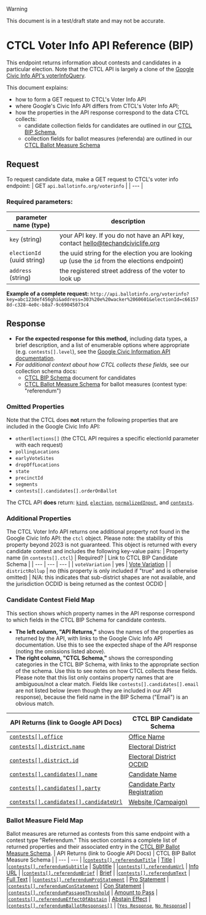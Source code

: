 > [!WARNING]
> This document is in a test/draft state and may not be accurate.
# CTCL Voter Info API Reference (BIP)
This endpoint returns information about contests and candidates in a particular election. Note that the CTCL API is largely a clone of the [Google Civic Info API's voterInfoQuery](https://developers.google.com/civic-information/docs/v2/elections/voterInfoQuery). 

This document explains:
- how to form a GET request to CTCL's Voter Info API
- where Google's Civic Info API differs from CTCL's Voter Info API;
- how the properties in the API response correspond to the data CTCL collects:
  - candidate collection fields for candidates are outlined in our [CTCL BIP Schema](https://docs.google.com/document/u/0/d/1CstQFkReE5ikYeb1wHQSgcp71Zo9cxTKrMBRct8QACY/edit),
  - collection fields for ballot measures (referenda) are outlined in our [CTCL Ballot Measure Schema](https://docs.google.com/document/u/0/d/1KNZEBUywTyKoIu9voGoSNy6kIlI5u_NFEbwSvMS56e4/edit)
## Request
To request candidate data, make a GET request to CTCL's voter info endpoint:
| GET	`api.ballotinfo.org/voterinfo` |
| --- |
> 
### Required parameters:
| parameter name (type) | description |
| --- | --- |
| `key` (string) | your API key. If you do not have an API key, contact hello@techandciviclife.org |
| `electionId` (uuid string) | the uuid string for the election you are looking up (use the `id` from the elections endpoint) |
| `address` (string) | the registered street address of the voter to look up |

**Example of a complete request:**
`http://api.ballotinfo.org/voterinfo?key=abc123def456ghi&address=303%20e%20wacker%2060601&electionId=c661578d-c328-4e0c-b8a7-9c69045073c4`

## Response
- **For the expected response for this method,** including data types, a brief description, and a list of enumerable options where appropriate (e.g. `contests[].level`), see the [Google Civic Information API documentation](https://developers.google.com/civic-information/docs/v2/elections/voterInfoQuery).
- *For additional context about how CTCL collects these fields,* see our collection schema docs:
  - [CTCL BIP Schema](https://docs.google.com/document/u/0/d/1CstQFkReE5ikYeb1wHQSgcp71Zo9cxTKrMBRct8QACY/edit) document for candidates
  - [CTCL Ballot Measure Schema](https://docs.google.com/document/u/0/d/1KNZEBUywTyKoIu9voGoSNy6kIlI5u_NFEbwSvMS56e4/edit) for ballot measures (contest type: "referendum")
### Omitted Properties
Note that the CTCL does **not** return the following properties that are included in the Google Civic Info API:
- `otherElections[]` (the CTCL API requires a specific electionId parameter with each request)
- `pollingLocations`
- `earlyVoteSites`
- `dropOffLocations`
- `state`
- `precinctId`
- `segments`
- `contests[].candidates[].orderOnBallot`

The CTCL API **does** return: 
[`kind`](https://developers.google.com/civic-information/docs/v2/elections/voterInfoQuery#kind), [`election`](https://developers.google.com/civic-information/docs/v2/elections/voterInfoQuery#election), [`normalizedInput`](https://developers.google.com/civic-information/docs/v2/elections/voterInfoQuery#normalizedInput), and [`contests`](https://developers.google.com/civic-information/docs/v2/elections/voterInfoQuery#contests). 
### Additional Properties
The CTCL Voter Info API returns one additional property not found in the Google Civic Info API: the `ctcl` object. Please note: the stability of this property beyond 2023 is not guaranteed. This object is returned with every candidate contest and includes the following key-value pairs:
| Property name (in `contests[].ctcl`) | Required? | Link to CTCL BIP Candidate Schema |
| --- | --- | --- |
| `voteVariation` | yes | [Vote Variation](https://docs.google.com/document/d/1CstQFkReE5ikYeb1wHQSgcp71Zo9cxTKrMBRct8QACY/edit#bookmark=kix.40c202ycrdz0) |
| `districtRollup` | no (this property is only included if "true" and is otherwise omitted) | N/A: this indicates that sub-district shapes are not available, and the jurisdiction OCDID is being returned as the contest OCDID |


### Candidate Contest Field Map
This section shows which property names in the API response correspond to which fields in the CTCL BIP Schema for candidate contests. 
- **The left column, "API Returns,"** shows the names of the properties as returned by the API, with links to the Google Civic Info API documentation. Use this to see the expected shape of the API response (noting the omissions listed above).
- **The right column, "CTCL Schema,"** shows the corresponding categories in the CTCL BIP Schema, with links to the appropriate section of the schema. Use this to see notes on how CTCL collects these fields.
Please note that this list only contains property names that are ambiguous/not a clear match. Fields like `contests[].candidates[].email` are not listed below (even though they are included in our API response), because the field name in the BIP Schema ("Email") is an obvious match.

| API Returns (link to Google API Docs) | CTCL BIP Candidate Schema |
| --- | --- |
| [`contests[].office`](https://developers.google.com/civic-information/docs/v2/elections/voterInfoQuery#contests.office) | [Office Name](https://docs.google.com/document/d/1CstQFkReE5ikYeb1wHQSgcp71Zo9cxTKrMBRct8QACY/edit#bookmark=kix.eoa33qqtge25) |
|[`contests[].district.name`](https://developers.google.com/civic-information/docs/v2/elections/voterInfoQuery#contests.district.name)|[Electoral District](https://docs.google.com/document/d/1CstQFkReE5ikYeb1wHQSgcp71Zo9cxTKrMBRct8QACY/edit#bookmark=kix.wks9tmkpua5v)|
|[`contests[].district.id`](https://developers.google.com/civic-information/docs/v2/elections/voterInfoQuery#contests.district.id)|[Electoral District OCDID](https://docs.google.com/document/d/1CstQFkReE5ikYeb1wHQSgcp71Zo9cxTKrMBRct8QACY/edit#bookmark=kix.nj0g9by27xah)|
|[`contests[].candidates[].name`](https://developers.google.com/civic-information/docs/v2/elections/voterInfoQuery#contests.candidates.name)|[Candidate Name](https://docs.google.com/document/d/1CstQFkReE5ikYeb1wHQSgcp71Zo9cxTKrMBRct8QACY/edit#bookmark=kix.qelz6zoyoim)|
|[`contests[].candidates[].party`](https://developers.google.com/civic-information/docs/v2/elections/voterInfoQuery#contests.candidates.party)|[Candidate Party Registration](https://docs.google.com/document/d/1CstQFkReE5ikYeb1wHQSgcp71Zo9cxTKrMBRct8QACY/edit#bookmark=kix.af9tuwmoyooe)|
|[`contests[].candidates[].candidateUrl`](https://developers.google.com/civic-information/docs/v2/elections/voterInfoQuery#contests.candidates.candidateUrl)|[Website (Campaign)](https://docs.google.com/document/d/1CstQFkReE5ikYeb1wHQSgcp71Zo9cxTKrMBRct8QACY/edit#bookmark=kix.60ncqftnd02i)|


### Ballot Measure Field Map
Ballot measures are returned as contests from this same endpoint with a contest type "Referendum." This section contains a complete list of returned properties and their associated entry in the [CTCL BIP Ballot Measure Schema](https://docs.google.com/document/d/1KNZEBUywTyKoIu9voGoSNy6kIlI5u_NFEbwSvMS56e4/edit?usp=sharing).
| API Returns (link to Google API Docs) | CTCL BIP Ballot Measure Schema |
| --- | --- |
|[`contests[].referendumTitle`](https://developers.google.com/civic-information/docs/v2/elections/voterInfoQuery#contests.referendumTitle) | [Title](https://docs.google.com/document/d/1KNZEBUywTyKoIu9voGoSNy6kIlI5u_NFEbwSvMS56e4/edit#bookmark=kix.vehhonaie97w) |
|[`contests[].referendumSubtitle`](https://developers.google.com/civic-information/docs/v2/elections/voterInfoQuery#contests.referendumSubtitle) | [Subtitle](https://docs.google.com/document/d/1KNZEBUywTyKoIu9voGoSNy6kIlI5u_NFEbwSvMS56e4/edit#bookmark=kix.id7rnt8cie0w) |
|[`contests[].referendumUrl`](https://developers.google.com/civic-information/docs/v2/elections/voterInfoQuery#contests.referendumUrl) | [Info URL](https://docs.google.com/document/d/1KNZEBUywTyKoIu9voGoSNy6kIlI5u_NFEbwSvMS56e4/edit#bookmark=kix.lbs5zmevq694) |
|[`contests[].referendumBrief`](https://developers.google.com/civic-information/docs/v2/elections/voterInfoQuery#contests.referendumBrief) | [Brief](https://docs.google.com/document/d/1KNZEBUywTyKoIu9voGoSNy6kIlI5u_NFEbwSvMS56e4/edit#bookmark=kix.l8dl8loybijf) |
|[`contests[].referendumText`](https://developers.google.com/civic-information/docs/v2/elections/voterInfoQuery#contests.referendumText) | [Full Text](https://docs.google.com/document/d/1KNZEBUywTyKoIu9voGoSNy6kIlI5u_NFEbwSvMS56e4/edit#bookmark=kix.gg6vugcfdd01) |
|[`contests[].referendumProStatement`](https://developers.google.com/civic-information/docs/v2/elections/voterInfoQuery#contests.referendumProStatement) | [Pro Statement](https://docs.google.com/document/d/1KNZEBUywTyKoIu9voGoSNy6kIlI5u_NFEbwSvMS56e4/edit#bookmark=kix.u5owrn90875g) |
|[`contests[].referendumConStatement`](https://developers.google.com/civic-information/docs/v2/elections/voterInfoQuery#contests.referendumConStatement) | [Con Statement](https://docs.google.com/document/d/1KNZEBUywTyKoIu9voGoSNy6kIlI5u_NFEbwSvMS56e4/edit#bookmark=kix.abdauvtf2g5v) |
|[`contests[].referendumPassageThreshold`](https://developers.google.com/civic-information/docs/v2/elections/voterInfoQuery#contests.referendumPassageThreshold) | [Amount to Pass](https://docs.google.com/document/d/1KNZEBUywTyKoIu9voGoSNy6kIlI5u_NFEbwSvMS56e4/edit#bookmark=kix.yv80ox7iobn) |
|[`contests[].referendumEffectOfAbstain`](https://developers.google.com/civic-information/docs/v2/elections/voterInfoQuery#contests.referendumEffectOfAbstain) | [Abstain Effect](https://docs.google.com/document/d/1KNZEBUywTyKoIu9voGoSNy6kIlI5u_NFEbwSvMS56e4/edit#bookmark=kix.h1a44k1re0ak) |
|[`contests[].referendumBallotResponses[]`](https://developers.google.com/civic-information/docs/v2/elections/voterInfoQuery#contests.referendumBallotResponses) | [[`Yes Response`](https://docs.google.com/document/d/1KNZEBUywTyKoIu9voGoSNy6kIlI5u_NFEbwSvMS56e4/edit#bookmark=kix.v1ofk9g65npp), [`No Response`](https://docs.google.com/document/d/1KNZEBUywTyKoIu9voGoSNy6kIlI5u_NFEbwSvMS56e4/edit#bookmark=kix.yfwypj5eppgn)] |


